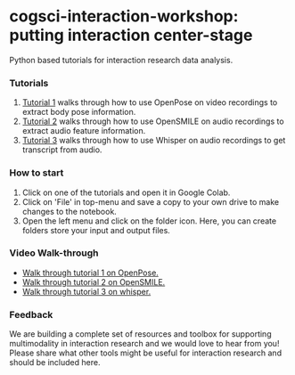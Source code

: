 # cogsci-interaction-workshop: putting interaction center-stage 
Python based tutorials for interaction research data analysis.


### Tutorials

1. [Tutorial 1](https://drive.google.com/file/d/11gSLOujqwAhY9jE3URm5C34NdEiOvFUL/view?usp=sharing) walks through how to use OpenPose on video recordings to extract body pose information.
2. [Tutorial 2](https://drive.google.com/file/d/1PXNbUenfNRRzxGr65sObsIIdXNHUDPpy/view?usp=sharing) walks through how to use OpenSMILE on audio recordings to extract audio feature information.
3. [Tutorial 3](https://drive.google.com/file/d/1zsZPpRS5cTosTDgdJ1pzHO7KtscpSQ49/view?usp=sharing) walks through how to use Whisper on audio recordings to get transcript from audio.


### How to start

1. Click on one of the tutorials and open it in Google Colab.
2. Click on 'File' in top-menu and save a copy to your own drive to make changes to the notebook.
3. Open the left menu and click on the folder icon. Here, you can create folders store your input and output files.

### Video Walk-through

* [Walk through tutorial 1 on OpenPose.](https://youtu.be/0irM1VRuB6Q)
* [Walk through tutorial 2 on OpenSMILE.](https://youtu.be/rasNA8x952c)
* [Walk through tutorial 3 on whisper.](https://youtu.be/SPu5x7J61lM)

### Feedback

We are building a complete set of resources and toolbox for supporting multimodality in interaction research and we would love to hear from you! Please share what other tools might be useful for interaction research and should be included here.

